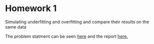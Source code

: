 # Homework 1

Simulating underfitting and overfitting and compare their results on the same data


The problem statment can be seen [here](https://github.com/cyx01293/EEL5840-Fundamentals-of-Machine-Learning/blob/master/hw02/Homework2.pdf) and the report [here.](https://github.com/cyx01293/EEL5840-Fundamentals-of-Machine-Learning/blob/master/hw02/hw02.pdf)
